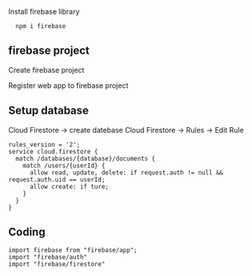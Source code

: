 
Install firebase library
```
  npm i firebase
```

## firebase project
Create firebase project

Register web app to firebase project


## Setup database
Cloud Firestore -> create datebase 
Cloud Firestore -> Rules -> Edit Rule
```
rules_version = '2';
service cloud.firestore {
  match /databases/{database}/documents {
    match /users/{userId} {
      allow read, update, delete: if request.auth != null && request.auth.uid == userId;
      allow create: if ture;
    }
  }
}

```

## Coding

```
import firebase from "firebase/app";
import "firebase/auth"
import "firebase/firestore"

```